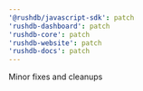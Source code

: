 ```yaml
---
'@rushdb/javascript-sdk': patch
'rushdb-dashboard': patch
'rushdb-core': patch
'rushdb-website': patch
'rushdb-docs': patch
---
```


Minor fixes and cleanups
